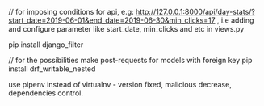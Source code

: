 // for imposing conditions for api, e.g:
http://127.0.0.1:8000/api/day-stats/?start_date=2019-06-01&end_date=2019-06-30&min_clicks=17
, i.e adding and configure parameter like start_date, min_clicks and etc in views.py

pip install django_filter

// for the possibilities make post-requests for models with foreign key
pip install drf_writable_nested


use pipenv instead of virtualnv - version fixed, malicious decrease, dependencies control.